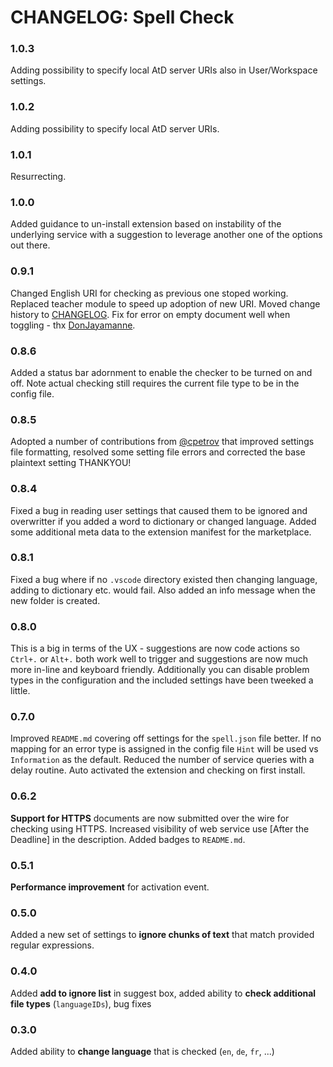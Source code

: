 # CHANGELOG: Spell Check

### 1.0.3
Adding possibility to specify local AtD server URIs also in User/Workspace settings.

### 1.0.2
Adding possibility to specify local AtD server URIs.

### 1.0.1
Resurrecting.

### 1.0.0
Added guidance to un-install extension based on instability of the underlying service with a suggestion to leverage another one of the options out there.

### 0.9.1
Changed English URI for checking as previous one stoped working.  Replaced teacher module to speed up adoption of new URI.  Moved change history to [CHANGELOG](CHANGELOG.md).  Fix for error on empty document well when toggling - thx [DonJayamanne](https://github.com/DonJayamanne).

### 0.8.6
Added a status bar adornment to enable the checker to be turned on and off.  Note actual checking still requires the current file type to be in the config file.

### 0.8.5
Adopted a number of contributions from [@cpetrov](https://github.com/cpetrov) that improved settings file formatting, resolved some setting file errors and corrected the base plaintext setting THANKYOU!

### 0.8.4
Fixed a bug in reading user settings that caused them to be ignored and overwritter if you added a word to dictionary or changed language.  Added some additional meta data to the extension manifest for the marketplace.

### 0.8.1
Fixed a bug where if no `.vscode` directory existed then changing language, adding to dictionary etc. would fail.  Also added an info message when the new folder is created.

### 0.8.0
This is a big in terms of the UX - suggestions are now code actions so `Ctrl+.` or `Alt+.` both work well to trigger and suggestions are now much more in-line and keyboard friendly.  Additionally you can disable problem types in the configuration and the included settings have been tweeked a little.

### 0.7.0
Improved `README.md` covering off settings for the `spell.json` file better.  If no mapping for an error type is assigned in the config file `Hint` will be used vs `Information` as the default.  Reduced the number of service queries with a delay routine.  Auto activated the extension and checking on first install.

### 0.6.2
**Support for HTTPS** documents are now submitted over the wire for checking using HTTPS.  Increased visibility of web service use [After the Deadline] in the description.  Added badges to `README.md`.

### 0.5.1
**Performance improvement** for activation event.

### 0.5.0
Added a new set of settings to **ignore chunks of text** that match provided regular expressions.

### 0.4.0
Added **add to ignore list** in suggest box, added ability to **check additional file types** (`languageIDs`), bug fixes

### 0.3.0
Added ability to **change language** that is checked (`en`, `de`, `fr`, ...)
